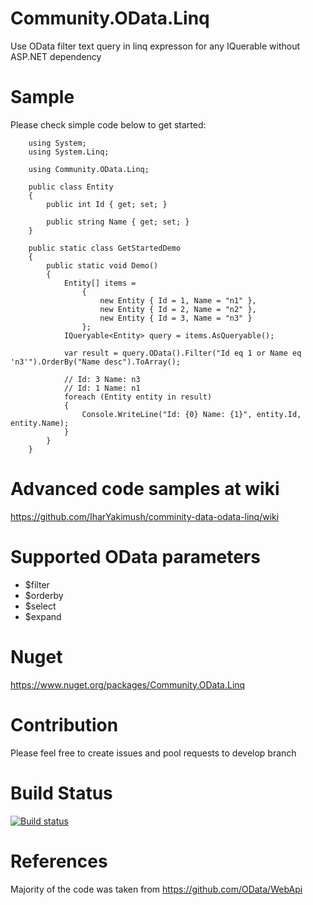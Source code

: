 
# Community.OData.Linq
Use OData filter text query in linq expresson for any IQuerable without ASP.NET dependency

# Sample
Please check simple code below to get started:

```
    using System;
    using System.Linq;

    using Community.OData.Linq;

    public class Entity
    {
        public int Id { get; set; }

        public string Name { get; set; }
    }

    public static class GetStartedDemo
    {
        public static void Demo()
        {
            Entity[] items =
                {
                    new Entity { Id = 1, Name = "n1" },
                    new Entity { Id = 2, Name = "n2" },
                    new Entity { Id = 3, Name = "n3" }
                };
            IQueryable<Entity> query = items.AsQueryable();

            var result = query.OData().Filter("Id eq 1 or Name eq 'n3'").OrderBy("Name desc").ToArray();

            // Id: 3 Name: n3
            // Id: 1 Name: n1
            foreach (Entity entity in result)
            {
                Console.WriteLine("Id: {0} Name: {1}", entity.Id, entity.Name);
            }
        }
    }
```
# Advanced code samples at wiki
https://github.com/IharYakimush/comminity-data-odata-linq/wiki

# Supported OData parameters
- $filter
- $orderby
- $select
- $expand
# Nuget
https://www.nuget.org/packages/Community.OData.Linq

# Contribution
Please feel free to create issues and pool requests to develop branch

# Build Status
[![Build status](https://ci.appveyor.com/api/projects/status/yrmp3074ryce61gb/branch/develop?svg=true)](https://ci.appveyor.com/project/IharYakimush/comminity-data-odata-linq/branch/develop)

# References
Majority of the code was taken from https://github.com/OData/WebApi
